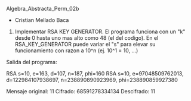 Algebra_Abstracta_Perm_02b

- Cristian Mellado Baca


1. Implementar RSA KEY GENERATOR.
El programa funciona con un "k" desde 0 hasta uno mas alto como 48 (el del codigo). En el RSA_KEY_GENERATOR puede variar el "s" para elevar su funcionamiento con razon a  10^n  (ej. 10^1 = 10, ...)

Salida del programa:

RSA 
 s=10, e=163, d=107, n=187, phi=160
RSA 
 s=10, e=97048509762013, d=122984107938697, n=238890890923969, phi=238890859927380

Mensaje original:  11
Cifrado:  68591278334134
Descifrado:  11
